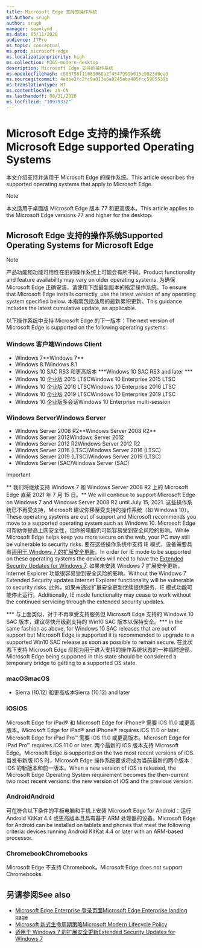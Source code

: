 ```yaml
---
title: Microsoft Edge 支持的操作系统
ms.author: srugh
author: srugh
manager: seanlynd
ms.date: 05/11/2020
audience: ITPro
ms.topic: conceptual
ms.prod: microsoft-edge
ms.localizationpriority: high
ms.collection: M365-modern-desktop
description: Microsoft Edge 支持的操作系统
ms.openlocfilehash: c883798f11089060a2f4547999b015e9023d0ea9
ms.sourcegitcommit: 4edbe2fc2fc9a013e6a0245aba485fcc5905539b
ms.translationtype: HT
ms.contentlocale: zh-CN
ms.lasthandoff: 08/31/2020
ms.locfileid: "10979332"
---
```

# <span data-ttu-id="9363e-103">Microsoft Edge 支持的操作系统</span><span class="sxs-lookup"><span data-stu-id="9363e-103">Microsoft Edge supported Operating Systems</span></span>

<span data-ttu-id="9363e-104">本文介绍支持并适用于 Microsoft Edge 的操作系统。</span><span class="sxs-lookup"><span data-stu-id="9363e-104">This article describes the supported operating systems that apply to Microsoft Edge.</span></span>

> [!NOTE]
> <span data-ttu-id="9363e-105">本文适用于桌面版 Microsoft Edge 版本 77 和更高版本。</span><span class="sxs-lookup"><span data-stu-id="9363e-105">This article applies to the Microsoft Edge versions 77 and higher for the desktop.</span></span>

## <span data-ttu-id="9363e-106">Microsoft Edge 支持的操作系统</span><span class="sxs-lookup"><span data-stu-id="9363e-106">Supported Operating Systems for Microsoft Edge</span></span>

> [!NOTE]
> <span data-ttu-id="9363e-107">产品功能和功能可用性在旧的操作系统上可能会有所不同。</span><span class="sxs-lookup"><span data-stu-id="9363e-107">Product functionality and feature availability may vary on older operating systems.</span></span> <span data-ttu-id="9363e-108">为确保 Microsoft Edge 正确安装，请使用下面最新版本的指定操作系统。</span><span class="sxs-lookup"><span data-stu-id="9363e-108">To ensure that Microsoft Edge installs correctly, use the latest version of any operating system specified below.</span></span> <span data-ttu-id="9363e-109">本指南包括适用的最新累积更新。</span><span class="sxs-lookup"><span data-stu-id="9363e-109">This guidance includes the latest cumulative update, as applicable.</span></span>

<span data-ttu-id="9363e-110">以下操作系统中支持 Microsoft Edge 的下一版本：</span><span class="sxs-lookup"><span data-stu-id="9363e-110">The next version of Microsoft Edge is supported on the following operating systems:</span></span>

### <span data-ttu-id="9363e-111">Windows 客户端</span><span class="sxs-lookup"><span data-stu-id="9363e-111">Windows Client</span></span>

- <span data-ttu-id="9363e-112">Windows 7\*\*</span><span class="sxs-lookup"><span data-stu-id="9363e-112">Windows 7\*\*</span></span>
- <span data-ttu-id="9363e-113">Windows 8.1</span><span class="sxs-lookup"><span data-stu-id="9363e-113">Windows 8.1</span></span>
- <span data-ttu-id="9363e-114">Windows 10 SAC RS3 和更高版本 \*\*\*</span><span class="sxs-lookup"><span data-stu-id="9363e-114">Windows 10 SAC RS3 and later \*\*\*</span></span>
- <span data-ttu-id="9363e-115">Windows 10 企业版 2015 LTSC</span><span class="sxs-lookup"><span data-stu-id="9363e-115">Windows 10 Enterprise 2015 LTSC</span></span>
- <span data-ttu-id="9363e-116">Windows 10 企业版 2016 LTSC</span><span class="sxs-lookup"><span data-stu-id="9363e-116">Windows 10 Enterprise 2016 LTSC</span></span>
- <span data-ttu-id="9363e-117">Windows 10 企业版 2019 LTSC</span><span class="sxs-lookup"><span data-stu-id="9363e-117">Windows 10 Enterprise 2019 LTSC</span></span>
- <span data-ttu-id="9363e-118">Windows 10 企业版多会话</span><span class="sxs-lookup"><span data-stu-id="9363e-118">Windows 10 Enterprise multi-session</span></span>

### <span data-ttu-id="9363e-119">Windows Server</span><span class="sxs-lookup"><span data-stu-id="9363e-119">Windows Server</span></span>

- <span data-ttu-id="9363e-120">Windows Server 2008 R2\*\*</span><span class="sxs-lookup"><span data-stu-id="9363e-120">Windows Server 2008 R2\*\*</span></span>
- <span data-ttu-id="9363e-121">Windows Server 2012</span><span class="sxs-lookup"><span data-stu-id="9363e-121">Windows Server 2012</span></span>
- <span data-ttu-id="9363e-122">Windows Server 2012 R2</span><span class="sxs-lookup"><span data-stu-id="9363e-122">Windows Server 2012 R2</span></span>
- <span data-ttu-id="9363e-123">Windows Server 2016 (LTSC)</span><span class="sxs-lookup"><span data-stu-id="9363e-123">Windows Server 2016 (LTSC)</span></span>
- <span data-ttu-id="9363e-124">Windows Server 2019 (LTSC)</span><span class="sxs-lookup"><span data-stu-id="9363e-124">Windows Server 2019 (LTSC)</span></span>
- <span data-ttu-id="9363e-125">Windows Server (SAC)</span><span class="sxs-lookup"><span data-stu-id="9363e-125">Windows Server (SAC)</span></span>

> [!IMPORTANT]
> <span data-ttu-id="9363e-126">\*\* 我们将继续支持 Windows 7 和 Windows Server 2008 R2 上的 Microsoft Edge 直至 2021 年 7 月 15 日。</span><span class="sxs-lookup"><span data-stu-id="9363e-126">\*\* We will continue to support Microsoft Edge on Windows 7 and Windows Server 2008 R2 until July 15, 2021.</span></span> <span data-ttu-id="9363e-127">这些操作系统已不再受支持，Microsoft 建议你移至受支持的操作系统（如 Windows 10）。</span><span class="sxs-lookup"><span data-stu-id="9363e-127">These operating systems are out of support and Microsoft recommends you move to a supported operating system such as Windows 10.</span></span> <span data-ttu-id="9363e-128">Microsoft Edge 可帮助你提高上网安全性，但你的电脑仍可能容易受到安全风险的影响。</span><span class="sxs-lookup"><span data-stu-id="9363e-128">While Microsoft Edge helps keep you more secure on the web, your PC may still be vulnerable to security risks.</span></span> <span data-ttu-id="9363e-129">要在这些操作系统中支持 IE 模式，设备需要具有[适用于 Windows 7 的扩展安全更新](https://support.microsoft.com/help/4527878/faq-about-extended-security-updates-for-windows-7)。</span><span class="sxs-lookup"><span data-stu-id="9363e-129">In order for IE mode to be supported on these operating systems the devices will need to have the [Extended Security Updates for Windows 7](https://support.microsoft.com/help/4527878/faq-about-extended-security-updates-for-windows-7).</span></span> <span data-ttu-id="9363e-130">如果未安装 Windows 7 扩展安全更新，Internet Explorer 功能很容易受到安全风险的影响。</span><span class="sxs-lookup"><span data-stu-id="9363e-130">Without the Windows 7 Extended Security updates Internet Explorer functionality will be vulnerable to security risks.</span></span> <span data-ttu-id="9363e-131">此外，如果未通过扩展安全更新继续提供服务，IE 模式功能可能停止运行。</span><span class="sxs-lookup"><span data-stu-id="9363e-131">Additionally, IE mode functionality may cease to work without the continued servicing through the extended security updates.</span></span>  
>
> <span data-ttu-id="9363e-132">\*\*\* 与上面类似，对于不再享受支持服务但 Microsoft Edge 支持的 Windows 10 SAC 版本，建议尽快升级到支持的 Win10 SAC 版本以保持安全。</span><span class="sxs-lookup"><span data-stu-id="9363e-132">\*\*\* In the same fashion as above, for Windows 10 SAC releases that are out of support but Microsoft Edge is supported it is recommended to upgrade to a supported Win10 SAC release as soon as possible to remain secure.</span></span> <span data-ttu-id="9363e-133">在此状态下支持 Microsoft Edge 应视为用于进入支持的操作系统状态的一种临时途径。</span><span class="sxs-lookup"><span data-stu-id="9363e-133">Microsoft Edge being supported in this state should be considered a temporary bridge to getting to a supported OS state.</span></span>

### <span data-ttu-id="9363e-134">macOS</span><span class="sxs-lookup"><span data-stu-id="9363e-134">macOS</span></span>

- <span data-ttu-id="9363e-135">Sierra (10.12) 和更高版本</span><span class="sxs-lookup"><span data-stu-id="9363e-135">Sierra (10.12) and later</span></span>

### <span data-ttu-id="9363e-136">iOS</span><span class="sxs-lookup"><span data-stu-id="9363e-136">iOS</span></span>

<span data-ttu-id="9363e-137">Microsoft Edge for iPad&reg; 和 Microsoft Edge for iPhone&reg; 需要 iOS 11.0 或更高版本。</span><span class="sxs-lookup"><span data-stu-id="9363e-137">Microsoft Edge for iPad&reg; and iPhone&reg; requires iOS 11.0 or later.</span></span> <span data-ttu-id="9363e-138">Microsoft Edge for iPad Pro&trade; 需要 iOS 11.0 或更高版本。</span><span class="sxs-lookup"><span data-stu-id="9363e-138">Microsoft Edge for iPad Pro&trade; requires iOS 11.0 or later.</span></span> <span data-ttu-id="9363e-139">两个最新的 iOS 版本支持 Microsoft Edge。</span><span class="sxs-lookup"><span data-stu-id="9363e-139">Microsoft Edge is supported on the two most recent versions of iOS.</span></span> <span data-ttu-id="9363e-140">当发布新版 iOS 时，Microsoft Edge 操作系统要求将成为当前最新的两个版本：iOS 的新版本和前一版本。</span><span class="sxs-lookup"><span data-stu-id="9363e-140">When a new version of iOS is released, the Microsoft Edge Operating System requirement becomes the then-current two most recent versions: the new version of iOS and the previous version.</span></span>

### <span data-ttu-id="9363e-141">Android</span><span class="sxs-lookup"><span data-stu-id="9363e-141">Android</span></span>

<span data-ttu-id="9363e-142">可在符合以下条件的平板电脑和手机上安装 Microsoft Edge for Android：运行 Android KitKat 4.4 或更高版本且具有基于 ARM 处理器的设备。</span><span class="sxs-lookup"><span data-stu-id="9363e-142">Microsoft Edge for Android can be installed on tablets and phones that meet the following criteria: devices running Android KitKat 4.4 or later with an ARM-based processor.</span></span>

### <span data-ttu-id="9363e-143">Chromebook</span><span class="sxs-lookup"><span data-stu-id="9363e-143">Chromebooks</span></span>

<span data-ttu-id="9363e-144">Microsoft Edge 不支持 Chromebook。</span><span class="sxs-lookup"><span data-stu-id="9363e-144">Microsoft Edge does not support Chromebooks.</span></span>

## <span data-ttu-id="9363e-145">另请参阅</span><span class="sxs-lookup"><span data-stu-id="9363e-145">See also</span></span>

- [<span data-ttu-id="9363e-146">Microsoft Edge Enterprise 登录页面</span><span class="sxs-lookup"><span data-stu-id="9363e-146">Microsoft Edge Enterprise landing page</span></span>](https://aka.ms/EdgeEnterprise)
- [<span data-ttu-id="9363e-147">Microsoft 新式生命周期策略</span><span class="sxs-lookup"><span data-stu-id="9363e-147">Microsoft Modern Lifecycle Policy</span></span>](https://support.microsoft.com/help/30881/modern-lifecycle-policy)
- [<span data-ttu-id="9363e-148">适用于 Windows 7 的扩展安全更新</span><span class="sxs-lookup"><span data-stu-id="9363e-148">Extended Security Updates for Windows 7</span></span>](https://support.microsoft.com/help/4527878/faq-about-extended-security-updates-for-windows-7)
